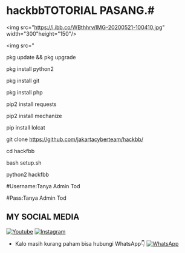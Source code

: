 # hackbbTOTORIAL PASANG.#

<img src="https://i.ibb.co/WBthhrv/IMG-20200521-100410.jpg" width="300"height="150"/>

<img src="

pkg update && pkg upgrade

pkg install python2

pkg install git 

pkg install php



pip2 install requests

pip2 install mechanize

pip install lolcat


git clone https://github.com/jakartacyberteam/hackbb/

cd hackfbb

bash setup.sh

python2 hackfbb

#Username:Tanya Admin Tod
 
 #Pass:Tanya Admin Tod



## MY SOCIAL MEDIA

[![Youtube](https://img.shields.io/badge/Youtube-Subscribe-green?style=for-the-badge&logo=Youtube)](https://youtube.com/channel/UCDHPmTQ5rQwj0an9vM-3UHA)
[![Instagram](https://img.shields.io/badge/Instagram-Ikuti-green?style=for-the-badge&logo=instagram)](https://www.instagram.com/mastah_illusion/)
* Kalo masih kurang paham bisa hubungi WhatsApp👇
[![WhatsApp](https://img.shields.io/badge/whatsapp-Hubungi-brightgreen?style=for-the-badge&logo=whatsapp)](https://wa.me/6288213740894?text=Asalamualaikum+bang)

